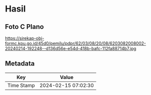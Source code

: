 # Hasil

## Foto C Plano

https://sirekap-obj-formc.kpu.go.id/45d0/pemilu/pdpr/62/03/08/20/08/6203082008002-20240214-192248--d136d56e-e54d-418b-bafc-112fa88714b7.jpg


## Metadata

| Key        | Value               |
| ---------- | ------------------- |
| Time Stamp | 2024-02-15 07:02:30 |



